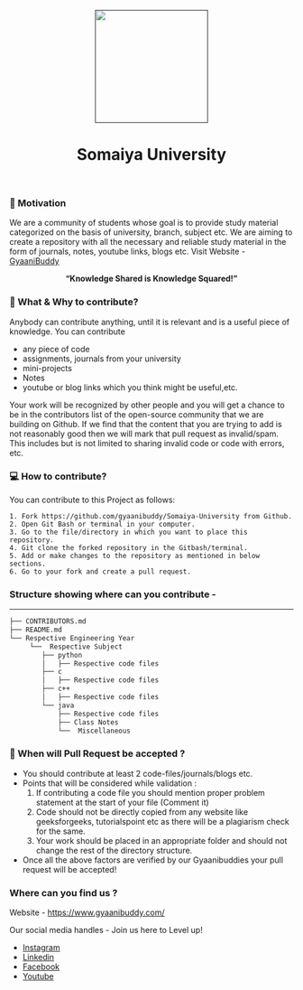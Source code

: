 <p align="center">
  <a href="" rel="noopener">
 <img width=200px src="https://www.somaiya.edu/assets/university/img/homepage/university-logo.svg"/></a>
</p>
<h1 align = 'center'> Somaiya University </h1>

<br>

### :muscle: Motivation
We are a community of students whose goal is to provide study material categorized on the basis of university, branch, subject etc. We are aiming to create a repository with all the necessary and reliable study material in the form of journals, notes, youtube links, blogs etc. Visit Website - <a href="www.gyaanibuddy.com">GyaaniBuddy</a>
<p align="center"><b> “Knowledge Shared is Knowledge Squared!” </b></p> 


### 🚀 What & Why to contribute?

Anybody can contribute anything, until it is relevant and is a useful piece of knowledge. 
You can contribute 
- any piece of code
- assignments, journals from your university
- mini-projects
- Notes
- youtube or blog links which you think might be useful,etc.

Your work will be recognized by other people and you will get a chance to be in the contributors list of the open-source community that we are building on Github. If we find that the content that you are trying to add is not reasonably good then we will mark that pull request as invalid/spam. This includes but is not limited to sharing invalid code or code with errors, etc. 

### 💻 How to contribute?
You can contribute to this Project as follows:

```
1. Fork https://github.com/gyaanibuddy/Somaiya-University from Github. 
2. Open Git Bash or terminal in your computer. 
3. Go to the file/directory in which you want to place this repository. 
4. Git clone the forked repository in the Gitbash/terminal.
5. Add or make changes to the repository as mentioned in below sections. 
6. Go to your fork and create a pull request.
```

### Structure showing where can you contribute - 
--------

  ```sh
  ├── CONTRIBUTORS.md   
  ├── README.md
  └── Respective Engineering Year
       └──  Respective Subject
          ├── python
          │   ├── Respective code files
          ├── c
          │   ├── Respective code files
          ├── c++
          │   ├── Respective code files
          └── java
              ├── Respective code files
              ├── Class Notes
              └──  Miscellaneous 

  ```

### :page_with_curl: When will Pull Request be accepted ?
- You should contribute at least 2 code-files/journals/blogs etc.
- Points that will be considered while validation :
  1. If contributing a code file you should mention proper problem statement at the start of your file (Comment it)
  2. Code should not be directly copied from any website like geeksforgeeks, tutorialspoint etc as there will be a plagiarism check for the same.
  3. Your work should be placed in an appropriate folder and should not change the rest of the directory structure. 
- Once all the above factors are verified by our Gyaanibuddies your pull request will be accepted!

### Where can you find us ?
Website - https://www.gyaanibuddy.com/

Our social media handles - Join us here to Level up!
- <a href="https://www.instagram.com/gyaanibuddy/"> Instagram <a> <br>
- <a href="https://www.linkedin.com/company/gyaani-buddy"> Linkedin </a> <br> 
- <a href="https://www.facebook.com/GyaaniBuddyFB"> Facebook </a> <br>
- <a href="https://www.youtube.com/channel/UCikNFWC59EktOI8yfgvwPDA"> Youtube </a> <br>
  

